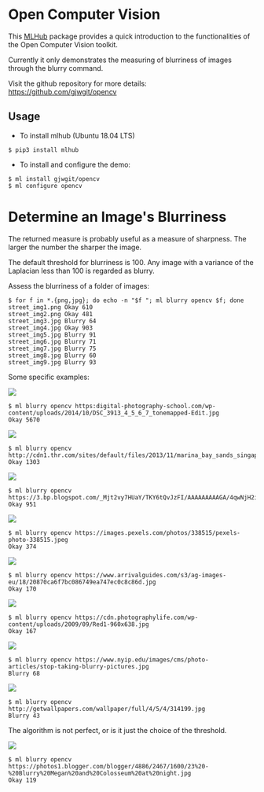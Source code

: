 Open Computer Vision
====================

This [MLHub](https://mlhub.ai) package provides a quick introduction
to the functionalities of the Open Computer Vision toolkit.

Currently it only demonstrates the measuring of blurriness of images
through the blurry command.

Visit the github repository for more details:
<https://github.com/gjwgit/opencv>

Usage
-----

- To install mlhub (Ubuntu 18.04 LTS)

```console
$ pip3 install mlhub
```

- To install and configure the demo:

```console
$ ml install gjwgit/opencv
$ ml configure opencv
```

Determine an Image's Blurriness
==============================

The returned measure is probably useful as a measure of
sharpness. The larger the number the sharper the image.

The default threshold for blurriness is 100. Any image with a variance
of the Laplacian less than 100 is regarded as blurry.

Assess the blurriness of a folder of images:
```console
$ for f in *.{png,jpg}; do echo -n "$f "; ml blurry opencv $f; done
street_img1.png Okay 610
street_img2.png Okay 481
street_img3.jpg Blurry 64
street_img4.jpg Okay 903
street_img5.jpg Blurry 91
street_img6.jpg Blurry 71
street_img7.jpg Blurry 75
street_img8.jpg Blurry 60
street_img9.jpg Blurry 93
```

Some specific examples:

![](https://digital-photography-school.com/wp-content/uploads/2014/10/DSC_3913_4_5_6_7_tonemapped-Edit.jpg)
```console
$ ml blurry opencv https:digital-photography-school.com/wp-content/uploads/2014/10/DSC_3913_4_5_6_7_tonemapped-Edit.jpg
Okay 5670
```
![](http://cdn1.thr.com/sites/default/files/2013/11/marina_bay_sands_singapore_a_l.jpg)
```console
$ ml blurry opencv http://cdn1.thr.com/sites/default/files/2013/11/marina_bay_sands_singapore_a_l.jpg
Okay 1303
```
![](https://3.bp.blogspot.com/_Mjt2vy7HUaY/TKY6tQvJzFI/AAAAAAAAAGA/4qwNjH2ivzw/s1600/sharp+focus.jpg)
```console
$ ml blurry opencv https://3.bp.blogspot.com/_Mjt2vy7HUaY/TKY6tQvJzFI/AAAAAAAAAGA/4qwNjH2ivzw/s1600/sharp+focus.jpg
Okay 951
```

![](https://images.pexels.com/photos/338515/pexels-photo-338515.jpeg)
```console
$ ml blurry opencv https://images.pexels.com/photos/338515/pexels-photo-338515.jpeg
Okay 374
```
![](https://www.arrivalguides.com/s3/ag-images-eu/18/20870ca6f7bc086749ea747ec0c8c86d.jpg)
```console
$ ml blurry opencv https://www.arrivalguides.com/s3/ag-images-eu/18/20870ca6f7bc086749ea747ec0c8c86d.jpg
Okay 170
```
![](https://cdn.photographylife.com/wp-content/uploads/2009/09/Red1-960x638.jpg)
```CONSOLE
$ ml blurry opencv https://cdn.photographylife.com/wp-content/uploads/2009/09/Red1-960x638.jpg
Okay 167
```
![](https://www.nyip.edu/images/cms/photo-articles/stop-taking-blurry-pictures.jpg)
```console
$ ml blurry opencv https://www.nyip.edu/images/cms/photo-articles/stop-taking-blurry-pictures.jpg
Blurry 68
```
![](http://getwallpapers.com/wallpaper/full/4/5/4/314199.jpg)
```console
$ ml blurry opencv http://getwallpapers.com/wallpaper/full/4/5/4/314199.jpg
Blurry 43
```
The algorithm is not perfect, or is it just the choice of the threshold.

![](https://photos1.blogger.com/blogger/4886/2467/1600/23%20-%20Blurry%20Megan%20and%20Colosseum%20at%20night.jpg)
```console
$ ml blurry opencv https://photos1.blogger.com/blogger/4886/2467/1600/23%20-%20Blurry%20Megan%20and%20Colosseum%20at%20night.jpg
Okay 119
```

